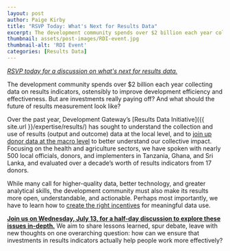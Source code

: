 ```yaml
---
layout: post
author: Paige Kirby
title: "RSVP Today: What's Next for Results Data"
excerpt: The development community spends over $2 billion each year collecting data on...
thumbnail: assets/post-images/RDI-event.jpg
thumbnail-alt: 'RDI Event'
categories: [Results Data]
---
```


*[RSVP today for a discussion on what's next for results data.](https://www.eventbrite.com/e/whats-next-for-results-data-tickets-26042543950)*

The development community spends over $2 billion each year collecting data on results indicators, ostensibly to improve development efficiency and effectiveness. But are investments really paying off? And what should the future of results measurement look like? 

Over the past year, Development Gateway’s [Results Data Initiative]({{ site.url }}/expertise/results/) has sought to understand the collection and use of results (output and outcome) data at the local level, and to [join up donor data at the macro level](http://rdi.developmentgateway.org) to better understand our collective impact. Focusing on the health and agriculture sectors, we have spoken with nearly 500 local officials, donors, and implementers in Tanzania, Ghana, and Sri Lanka, and evaluated over a decade’s worth of results indicators from 17 donors. 

While many call for higher-quality data, better technology, and greater analytical skills, the development community must also make its results more open, understandable, and actionable. Perhaps most importantly, we have to learn how to [create the right incentives](http://www.theguardian.com/global-development-professionals-network/2016/may/04/tracking-the-goals-four-steps-make-data-matter) for meaningful data use.

**[Join us on Wednesday, July 13, for a half-day discussion to explore these issues in-depth.](https://www.eventbrite.com/e/whats-next-for-results-data-tickets-26042543950)** We aim to share lessons learned, spur debate, leave with new thoughts on one overarching question: how can we ensure that investments in results indicators actually help people work more effectively?
